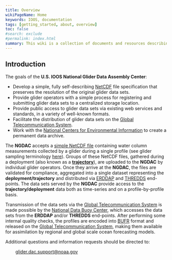 ```yaml
---
title: Overview
wikiPageName: Home
keywords: IOOS, documentation
tags: [getting_started, about, overview]
toc: false
#search: exclude
#permalink: index.html
summary: This wiki is a collection of documents and resources describing the NetCDF file specification, data provider registration and data set submission processes for contributing real-time and delayed-mode glider data sets to the U.S. IOOS National Glider Data Assembly Center (NGDAC).
---
```


## Introduction

The goals of the <b>U.S. IOOS National Glider Data Assembly Center</b>:

 + Develop a simple, fully self-describing [NetCDF](https://docs.unidata.ucar.edu/netcdf-c/current/) file specification that preserves the resolution of the original glider data sets.
 + Provide glider operators with a simple process for registering and submitting glider data sets to a centralized storage location.
 + Provide public access to glider data sets via existing web services and standards, in a variety of well-known formats.
 + Facilitate the distribution of glider data sets on the [Global Telecommunication System](https://community.wmo.int/en/activity-areas/global-telecommunication-system-gts).
 + Work with the [National Centers for Environmental Information](https://www.ncei.noaa.gov/) to create a permanent data archive.

The **NGDAC** accepts a [simple NetCDF file](/glider-dac/ngdac-netcdf-file-format-version-2.html) containing water column measurements collected by a glider during a single profile (see glider sampling terminology [here](glider-background-and-sampling-terminology.html#sampling-pattern-terminology)).  Groups of these NetCDF files, gathered during a deployment (also known as a [**trajectory**](glider-background-and-sampling-terminology.html#sampling-pattern-terminology)), are uploaded to the **NGDAC** by individual glider operators.  Once they arrive at the **NGDAC**, the files are validated for compliance, aggregated into a single dataset representing the **deployment/trajectory** and distributed via [ERDDAP](https://coastwatch.pfeg.noaa.gov/erddap/information.html) and [THREDDS](https://www.unidata.ucar.edu/software/tds/) end-points.  The data sets served by the **NGDAC** provide access to the **trajectory/deployment** data both as time-series and on a profile-by-profile basis.

Transmission of the data sets via the [Global Telecommunication System](https://community.wmo.int/en/activity-areas/global-telecommunication-system-gts) is made possible by the [National Data Buoy Center](http://www.ndbc.noaa.gov/), which accesses the data sets from the **ERDDAP** and/or **THREDDS** end-points. After performing some internal quality checks, the profiles are encoded into [BUFR](http://en.wikipedia.org/wiki/BUFR) format and released on the [Global Telecommunication System](https://community.wmo.int/en/activity-areas/global-telecommunication-system-gts), making them available for assimilation by regional and global scale ocean forecasting models.

Additional questions and information requests should be directed to:

&nbsp;&nbsp;&nbsp;&nbsp;&nbsp;&nbsp;&nbsp;&nbsp;[glider.dac.support@noaa.gov](mailto:glider.dac.support@noaa.gov?subject=GliderDAC%20Support)
